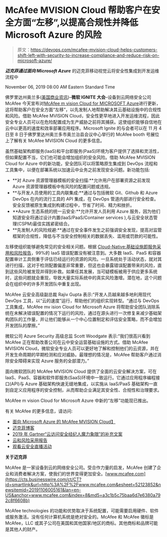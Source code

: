 # McAfee MVISION Cloud 帮助客户在安全方面“左移”,以提高合规性并降低 Microsoft Azure 的风险

> 原文：<https://devops.com/mcafee-mvision-cloud-helps-customers-shift-left-with-security-to-increase-compliance-and-reduce-risk-on-microsoft-azure/>

***迈克菲通过面向 Microsoft Azure*** 的迈克菲移动视觉云将安全性集成到开发运维流程中

<time datetime="2019-11-06T13:00:00Z">November 06, 2019 08:00 AM Eastern Standard Time</time>

佛罗里达州奥兰多([美国商业资讯](https://www.businesswire.com/))–**微软 IGNITE 大会**–设备到云网络安全公司 McAfee 今天宣布对[McAfee m vision Cloud for MICROSOFT Azure](https://cts.businesswire.com/ct/CT?id=smartlink&url=https%3A%2F%2Fwww.skyhighnetworks.com%2Fproduct%2Fskyhigh-for-azure%2F&esheet=52123852&newsitemid=20191106005161&lan=en-US&anchor=McAfee+MVISION+Cloud+for+Microsoft+Azure&index=1&md5=7929820894c104b1f3c9b95bdaae8cd6)进行更新，这将帮助客户在安全方面“左移”，以先发制人地帮助解决其云基础设施中的合规性和风险。借助 McAfee MVISION Cloud，安全性更早地进入开发运维流程，因此安全专业人员可以在危险配置成为生产威胁之前将其捕获。这使组织能够自信地在云中以更高的速度和效率部署应用程序。Microsoft Ignite 的与会者可以在 11 月 4 日至 8 日于佛罗里达州奥兰多市奥兰治县会议中心举行的 McAfee booth 号展位上了解有关 McAfee MVISION Cloud 的更多信息。

虽然基础架构即服务(IaaS)和平台即服务(PaaS)环境为客户提供了选择和灵活性，但如果配置不当，它们也可能会增加组织的安全风险。借助 McAfee MVISION Cloud for Azure 中的新功能，安全团队可以将策略原生集成到 DevOps 流程和工具集中，以便在部署系统以加速云中业务之前发现安全问题。新功能包括:

*   **对 Azure 资源管理器模板的安全扫描:**允许用户在部署资源之前发现 Azure 资源管理器模板中有风险的配置问题或违规。
*   **与开发人员使用的工具内联集成:**通过与包括微软 Git、Github 和 Azure DevOps 在内的流行工具的 API 集成，在 DevOps 管道内部进行安全检查。安全反馈被原生集成到构建过程中，节省了时间、精力和挫折。
*   **Azure 生态系统的统一云安全:**允许开发人员利用 Azure 服务，因为他们知道安全将通过设计内置(IaaS/PaaS/Container services ),与云安全状态管理(CSPM)最佳实践紧密结合。
*   **先发制人的风险规避:**通过在安全事件发生之前强调安全发现，提高对监管框架的合规性，降低与不当安全控制相关的数据丢失、滥用或罚款的可能性。

左移使组织能够避免常见的安全相关问题。根据 [Cloud-Native:基础设施即服务采用和风险报告](https://cts.businesswire.com/ct/CT?id=smartlink&url=https%3A%2F%2Fwww.mcafee.com%2Fenterprise%2Fen-us%2Fassets%2Fskyhigh%2Fwhite-papers%2Frp-cloud-adoption-risk-report-iaas.pdf&esheet=52123852&newsitemid=20191106005161&lan=en-US&anchor=Cloud-Native%3A+The+Infrastructure-as-a-Service+Adoption+and+Risk+Report&index=2&md5=8402a91cc0d5a5961030229ea56111fc)，99%的 IaaS 错误配置没有被注意到。大多数 IaaS、PaaS 和容器配置审计工具侧重于评估已经运行的资源的风险。一旦系统处于活动状态，就对其进行扫描，这对于检测配置偏差非常重要，但这也会暴露错误配置带来的风险，直到这些风险被发现并得到补救。如果任其发展，当可疑模板被用于供应更多系统时，这些问题就会重现，导致大量实际系统中的真实风险激增。潜在地，这个问题会在组织中的许多开发团队中重复出现。

McAfee 云安全高级副总裁 Rajiv Gupta 表示:“开发人员越来越多地利用现代 DevOps 工具，以“云的速度”运行，帮助他们的组织实现转型。“通过与 DevOps 工具集成，McAfee mv ision Cloud for Microsoft Azure 将帮助安全团队消除系统在未解决错误配置的情况下运行的风险，通过在源头进行一次修复来减少基础架构团队的工作量，并让他们能够从一个中心位置制定和评估安全策略，而不会增加开发团队的摩擦。”

微软公司 Azure Security 高级总监 Scott Woodgate 表示:“我们很高兴看到 McAfee 正在帮助改善公司在云中安全运营基础设施的方式。借助 McAfee MVISION Cloud，微软安全专业人员可以更好地了解和控制他们的云资源，并在开发生命周期的早期检测和应对威胁。最理想的情况是，McAfee 帮助客户通过消除安全障碍来实现 Azure 服务的全部潜力。”

面向微软团队的 McAfee MVISION Cloud 提供了全面的云安全解决方案，可在 IaaS、PaaS、容器和软件即服务(SaaS)环境中一致运行。它通过应用程序编程接口(API)与 Azure 基础架构快速无缝地集成，以实施从 IaaS/PaaS 基础架构一直到自定义应用程序的安全控制，从而帮助企业满足其安全性、合规性和治理要求。

McAfee m vision Cloud for Microsoft Azure 中新的“左移”功能现已推出。

有关 McAfee 的更多信息，请访问:

*   [面向 Microsoft Azure 的 McAfee MVISION Cloud】](https://cts.businesswire.com/ct/CT?id=smartlink&url=https%3A%2F%2Fwww.skyhighnetworks.com%2Fproduct%2Fskyhigh-for-azure%2F&esheet=52123852&newsitemid=20191106005161&lan=en-US&anchor=McAfee+MVISION+Cloud+for+Microsoft+Azure&index=3&md5=2da101a59ef67c2a550c3b7d2b29a7d4)
*   [迈克菲博客](https://cts.businesswire.com/ct/CT?id=smartlink&url=https%3A%2F%2Fwww.skyhighnetworks.com%2Fcloud-security-blog%2Fmcafee-mvision-cloud-helps-microsoft-customers-shift-left-to-improve-compliance-and-reduce-risk%2F&esheet=52123852&newsitemid=20191106005161&lan=en-US&anchor=McAfee+Blog&index=4&md5=967f0c8e38b05ba6640e647669ca2b31)
*   [2019 年 Gartner“云访问安全经纪人魔力象限”的补充文案](https://cts.businesswire.com/ct/CT?id=smartlink&url=https%3A%2F%2Fcloudsecurity.mcafee.com%2Fcloud%2Fen-us%2Fforms%2Fwhite-papers%2Fwp-gartner-mq-2019.html%3Fsource%3Dpressrelease%26lsource%3Dpressrelease%26eid%3DIQQSQGEB%26smcid%3DTP%26utm_source%3Dpressrelease%26utm_medium%3Dpressrelease&esheet=52123852&newsitemid=20191106005161&lan=en-US&anchor=Complementary+copy&index=5&md5=19dbb56804890e613fc6215db6106118)
*   [云和风险采用报告](https://cts.businesswire.com/ct/CT?id=smartlink&url=https%3A%2F%2Fmcafee.com%2Fenterprise%2Fen-us%2Fsolutions%2Flp%2Fcloud-adoption-risk-report-business-growth-edition.html&esheet=52123852&newsitemid=20191106005161&lan=en-US&anchor=Cloud+and+Risk+Adoption+Report&index=6&md5=31ac61021bba3da6d99d668c6bc7fe1c)
*   [观看云安全直播活动](https://cts.businesswire.com/ct/CT?id=smartlink&url=https%3A%2F%2Fcloudsecurity.mcafee.com%2Fcloud%2Fen-us%2Fforms%2Fevents%2Fcloud-security-briefing.html%3Fsource%3Dwebsite%26lsource%3Dwebsite%26eid%3DJYWIGKSM%26smcid%3DWW%26_ga%3D2.170484960.1527496350.1559592300-1232611025.1559592300&esheet=52123852&newsitemid=20191106005161&lan=en-US&anchor=Watch+the+cloud+security+Livestream+event&index=7&md5=99a711e779936ccdb63498ff75321891)

**关于迈克菲**

McAfee 是一家设备到云的网络安全公司。受合作力量的启发，McAfee 创建了企业和消费者解决方案，使我们的世界变得更加安全。[www.mcafee.com](https://cts.businesswire.com/ct/CT?id=smartlink&url=http%3A%2F%2Fwww.mcafee.com&esheet=52123852&newsitemid=20191106005161&lan=en-US&anchor=www.mcafee.com&index=8&md5=a3c1b5c75baa6d7e6380a792c8f6608b)

McAfee technologies 的功能和优势取决于系统配置，可能需要启用硬件、软件或服务激活。没有任何计算机系统是绝对安全的。McAfee 和 McAfee 徽标是 McAfee，LLC 或其子公司在美国和其他国家/地区的商标。其他商标和品牌可能是其他人的财产。